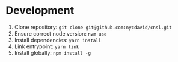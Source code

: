 # Development

1. Clone repository: `git clone git@github.com:nycdavid/cnsl.git`
1. Ensure correct node version: `nvm use`
1. Install dependencies: `yarn install`
1. Link entrypoint: `yarn link`
1. Install globally: `npm install -g`
